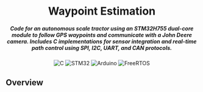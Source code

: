 <div align="center">

# Waypoint Estimation 

##### Code for an autonomous scale tractor using an STM32H755 dual-core module to follow GPS waypoints and communicate with a John Deere camera. Includes C implementations for sensor integration and real-time path control using SPI, I2C, UART, and CAN protocols. 

![C](https://img.shields.io/badge/c-%2300599C.svg?style=for-the-badge&logo=c&logoColor=white)
![STM32](https://img.shields.io/badge/STM32H755_Dual_Core-blue?style=for-the-badge&logo=stmicroelectronics)
![Arduino](https://img.shields.io/badge/-Arduino_Nano-00979D?style=for-the-badge&logo=Arduino&logoColor=white)
![FreeRTOS](https://img.shields.io/badge/FreeRTOS-grey?style=for-the-badge&logo=freertos)

</div>

## Overview


